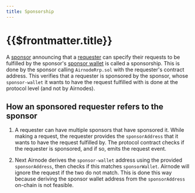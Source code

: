 ```yaml
---
title: Sponsorship
---
```


# {{$frontmatter.title}}

A [sponsor](sponsor.md) announcing that a [requester](requester.md) can specify their requests to be fulfilled by the sponsor's [sponsor wallet](sponsor-wallet.md) is called a sponsorship. This is done by the sponsor calling `AirnodeRrp.sol` with the requester's contract address. This verifies that a requester is sponsored by the sponsor, whose `sponsor-wallet` it wants to have the request fulfilled with is done at the protocol level (and not by Airnodes).

## How an sponsored requester refers to the sponsor

1. A requester can have multiple sponsors that have sponsored it. While making a request, the requester provides the `sponsorAddress` that it wants to have the request fulfilled by. The protocol contract checks if the requester is sponsored, and if so, emits the request event.

2. Next Airnode derives the `sponsor-wallet` address using the provided `sponsorAddress`, then checks if this matches `sponsorWallet`. Airnode will ignore the request if the two do not match. This is done this way because deriving the sponsor wallet address from the `sponsorAddress` on-chain is not feasible.
